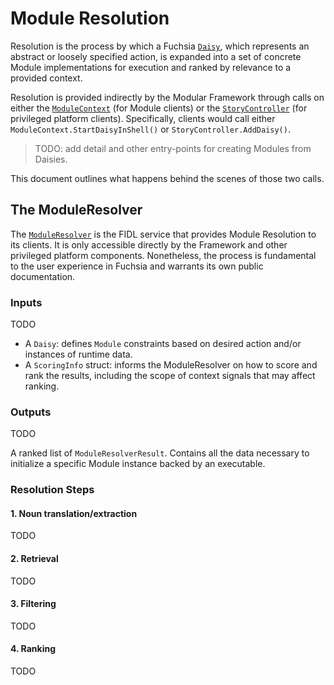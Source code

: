 Module Resolution
===

Resolution is the process by which a Fuchsia [`Daisy`](daisy.md), which
represents an abstract or loosely specified action, is expanded into a set of
concrete Module implementations for execution and ranked by relevance to a provided context.

Resolution is provided indirectly by the Modular Framework through calls on
either the [`ModuleContext`](../services/module/module_context.fidl) (for
Module clients) or the
[`StoryController`](../services/story/story_controller.fidl) (for privileged
platform clients). Specifically, clients would call either
`ModuleContext.StartDaisyInShell()` or `StoryController.AddDaisy()`.
> TODO: add detail and other entry-points for creating Modules from Daisies.

This document outlines what happens behind the scenes of those two calls.

## The ModuleResolver
The [`ModuleResolver`](../services/story/resolver.fidl) is the FIDL service
that provides Module Resolution to its clients. It is only accessible directly
by the Framework and other privileged platform components. Nonetheless, the
process is fundamental to the user experience in Fuchsia and warrants its own
public documentation.

### Inputs
TODO

* A `Daisy`: defines `Module` constraints based on desired action and/or
  instances of runtime data.
* A `ScoringInfo` struct: informs the ModuleResolver on how to score and rank the
  results, including the scope of context signals that may affect ranking.

### Outputs
TODO

A ranked list of `ModuleResolverResult`. Contains all the data necessary to
initialize a specific Module instance backed by an executable.


### Resolution Steps

#### 1. Noun translation/extraction
TODO
#### 2. Retrieval
TODO
#### 3. Filtering
TODO
#### 4. Ranking
TODO